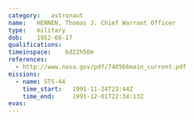 ```yaml
---
category:	astronaut
name:	HENNEN, Thomas J. Chief Warrant Officer
type:	military
dob:	1952-08-17
qualifications:
timeinspace:	6d22h50m
references:
  - http://www.nasa.gov/pdf/740566main_current.pdf
missions:
  - name: STS-44
    time_start:   1991-11-24T23:44Z
    time_end:     1991-12-01T22:34:13Z
evas:
---
```

